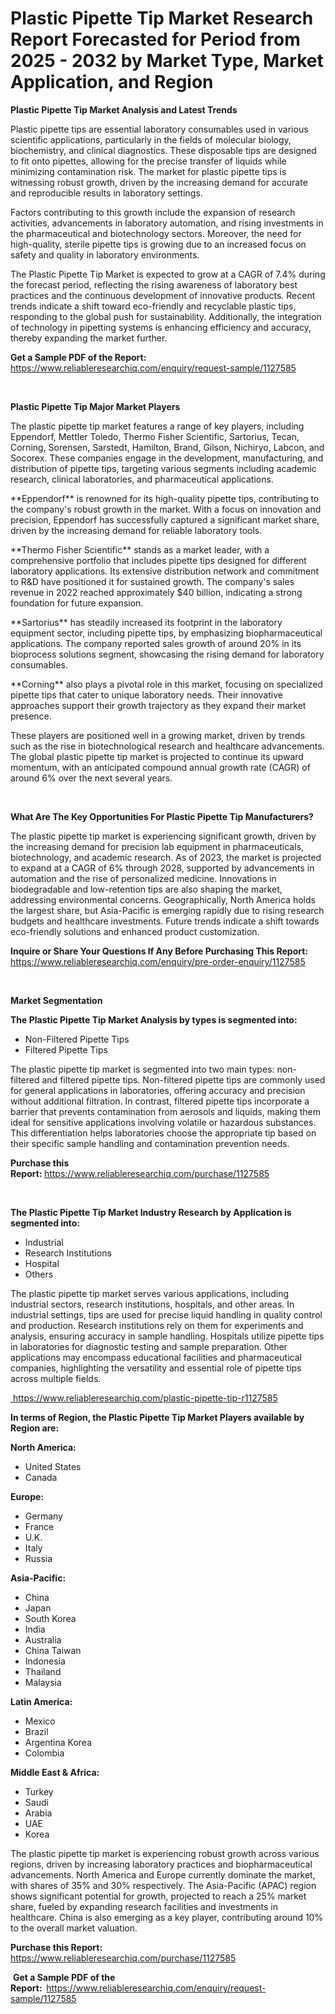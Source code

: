 <p><h1>Plastic Pipette Tip Market Research Report Forecasted for Period from 2025 -  2032 by Market Type, Market Application, and Region</h1></p><p><strong>Plastic Pipette Tip Market Analysis and Latest Trends</strong></p>
<p><p>Plastic pipette tips are essential laboratory consumables used in various scientific applications, particularly in the fields of molecular biology, biochemistry, and clinical diagnostics. These disposable tips are designed to fit onto pipettes, allowing for the precise transfer of liquids while minimizing contamination risk. The market for plastic pipette tips is witnessing robust growth, driven by the increasing demand for accurate and reproducible results in laboratory settings.</p><p>Factors contributing to this growth include the expansion of research activities, advancements in laboratory automation, and rising investments in the pharmaceutical and biotechnology sectors. Moreover, the need for high-quality, sterile pipette tips is growing due to an increased focus on safety and quality in laboratory environments.</p><p>The Plastic Pipette Tip Market is expected to grow at a CAGR of 7.4% during the forecast period, reflecting the rising awareness of laboratory best practices and the continuous development of innovative products. Recent trends indicate a shift toward eco-friendly and recyclable plastic tips, responding to the global push for sustainability. Additionally, the integration of technology in pipetting systems is enhancing efficiency and accuracy, thereby expanding the market further.</p></p>
<p><strong>Get a Sample PDF of the Report:&nbsp;</strong> <a href="https://www.reliableresearchiq.com/enquiry/request-sample/1127585?utm_campaign=1870&utm_medium=2&utm_source=Github&utm_content=ia&utm_term=17042025&utm_id=plastic-pipette-tip">https://www.reliableresearchiq.com/enquiry/request-sample/1127585</a></p>
<p>&nbsp;</p>
<p><strong>Plastic Pipette Tip Major Market Players</strong></p>
<p><p>The plastic pipette tip market features a range of key players, including Eppendorf, Mettler Toledo, Thermo Fisher Scientific, Sartorius, Tecan, Corning, Sorensen, Sarstedt, Hamilton, Brand, Gilson, Nichiryo, Labcon, and Socorex. These companies engage in the development, manufacturing, and distribution of pipette tips, targeting various segments including academic research, clinical laboratories, and pharmaceutical applications.</p><p>**Eppendorf** is renowned for its high-quality pipette tips, contributing to the company's robust growth in the market. With a focus on innovation and precision, Eppendorf has successfully captured a significant market share, driven by the increasing demand for reliable laboratory tools.</p><p>**Thermo Fisher Scientific** stands as a market leader, with a comprehensive portfolio that includes pipette tips designed for different laboratory applications. Its extensive distribution network and commitment to R&D have positioned it for sustained growth. The company's sales revenue in 2022 reached approximately $40 billion, indicating a strong foundation for future expansion.</p><p>**Sartorius** has steadily increased its footprint in the laboratory equipment sector, including pipette tips, by emphasizing biopharmaceutical applications. The company reported sales growth of around 20% in its bioprocess solutions segment, showcasing the rising demand for laboratory consumables.</p><p>**Corning** also plays a pivotal role in this market, focusing on specialized pipette tips that cater to unique laboratory needs. Their innovative approaches support their growth trajectory as they expand their market presence.</p><p>These players are positioned well in a growing market, driven by trends such as the rise in biotechnological research and healthcare advancements. The global plastic pipette tip market is projected to continue its upward momentum, with an anticipated compound annual growth rate (CAGR) of around 6% over the next several years.</p></p>
<p>&nbsp;</p>
<p><strong>What Are The Key Opportunities For Plastic Pipette Tip Manufacturers?</strong></p>
<p><p>The plastic pipette tip market is experiencing significant growth, driven by the increasing demand for precision lab equipment in pharmaceuticals, biotechnology, and academic research. As of 2023, the market is projected to expand at a CAGR of 6% through 2028, supported by advancements in automation and the rise of personalized medicine. Innovations in biodegradable and low-retention tips are also shaping the market, addressing environmental concerns. Geographically, North America holds the largest share, but Asia-Pacific is emerging rapidly due to rising research budgets and healthcare investments. Future trends indicate a shift towards eco-friendly solutions and enhanced product customization.</p></p>
<p><strong>Inquire or Share Your Questions If Any Before Purchasing This Report:</strong> <a href="https://www.reliableresearchiq.com/enquiry/pre-order-enquiry/1127585?utm_campaign=1870&utm_medium=2&utm_source=Github&utm_content=ia&utm_term=17042025&utm_id=plastic-pipette-tip">https://www.reliableresearchiq.com/enquiry/pre-order-enquiry/1127585</a></p>
<p>&nbsp;</p>
<p><strong>Market Segmentation</strong></p>
<p><strong>The Plastic Pipette Tip Market Analysis by types is segmented into:</strong></p>
<p><ul><li>Non-Filtered Pipette Tips</li><li>Filtered Pipette Tips</li></ul></p>
<p><p>The plastic pipette tip market is segmented into two main types: non-filtered and filtered pipette tips. Non-filtered pipette tips are commonly used for general applications in laboratories, offering accuracy and precision without additional filtration. In contrast, filtered pipette tips incorporate a barrier that prevents contamination from aerosols and liquids, making them ideal for sensitive applications involving volatile or hazardous substances. This differentiation helps laboratories choose the appropriate tip based on their specific sample handling and contamination prevention needs.</p></p>
<p><strong>Purchase this Report:&nbsp;</strong><a href="https://www.reliableresearchiq.com/purchase/1127585?utm_campaign=1870&utm_medium=2&utm_source=Github&utm_content=ia&utm_term=17042025&utm_id=plastic-pipette-tip">https://www.reliableresearchiq.com/purchase/1127585</a></p>
<p>&nbsp;</p>
<p><strong>The Plastic Pipette Tip Market Industry Research by Application is segmented into:</strong></p>
<p><ul><li>Industrial</li><li>Research Institutions</li><li>Hospital</li><li>Others</li></ul></p>
<p><p>The plastic pipette tip market serves various applications, including industrial sectors, research institutions, hospitals, and other areas. In industrial settings, tips are used for precise liquid handling in quality control and production. Research institutions rely on them for experiments and analysis, ensuring accuracy in sample handling. Hospitals utilize pipette tips in laboratories for diagnostic testing and sample preparation. Other applications may encompass educational facilities and pharmaceutical companies, highlighting the versatility and essential role of pipette tips across multiple fields.</p></p>
<p><a href="https://www.reliableresearchiq.com/plastic-pipette-tip-r1127585?utm_campaign=1870&utm_medium=2&utm_source=Github&utm_content=ia&utm_term=17042025&utm_id=plastic-pipette-tip">&nbsp;https://www.reliableresearchiq.com/plastic-pipette-tip-r1127585</a></p>
<p><strong>In terms of Region, the Plastic Pipette Tip Market Players available by Region are:</strong></p>
<p>
    <p> <strong> North America: </strong>
        <ul>
            <li>United States</li>
            <li>Canada</li>
        </ul>
        </p> 
    <p> <strong> Europe: </strong>
        <ul>
            <li>Germany</li>
            <li>France</li>
            <li>U.K.</li>
            <li>Italy</li>
            <li>Russia</li>
        </ul>
        </p> 
    <p> <strong> Asia-Pacific: </strong>
        <ul>
            <li>China</li>
            <li>Japan</li>
            <li>South Korea</li>
            <li>India</li>
            <li>Australia</li>
            <li>China Taiwan</li>
            <li>Indonesia</li>
            <li>Thailand</li>
            <li>Malaysia</li>
        </ul>
        </p> 
    <p> <strong> Latin America: </strong>
        <ul>
            <li>Mexico</li>
            <li>Brazil</li>
            <li>Argentina Korea</li>
            <li>Colombia</li>
        </ul>
        </p> 
    <p> <strong> Middle East & Africa: </strong>
        <ul>
            <li>Turkey</li>
            <li>Saudi</li>
            <li>Arabia</li>
            <li>UAE</li>
            <li>Korea</li>
        </ul>
    </p>
    </p>
<p><p>The plastic pipette tip market is experiencing robust growth across various regions, driven by increasing laboratory practices and biopharmaceutical advancements. North America and Europe currently dominate the market, with shares of 35% and 30% respectively. The Asia-Pacific (APAC) region shows significant potential for growth, projected to reach a 25% market share, fueled by expanding research facilities and investments in healthcare. China is also emerging as a key player, contributing around 10% to the overall market valuation.</p></p>
<p><strong>Purchase this Report: </strong><a href="https://www.reliableresearchiq.com/purchase/1127585?utm_campaign=1870&utm_medium=2&utm_source=Github&utm_content=ia&utm_term=17042025&utm_id=plastic-pipette-tip">https://www.reliableresearchiq.com/purchase/1127585</a></p>
<p>&nbsp;<strong>Get a Sample PDF of the Report:&nbsp;&nbsp;</strong><a href="https://www.reliableresearchiq.com/enquiry/request-sample/1127585?utm_campaign=1870&utm_medium=2&utm_source=Github&utm_content=ia&utm_term=17042025&utm_id=plastic-pipette-tip">https://www.reliableresearchiq.com/enquiry/request-sample/1127585</a></p>
<p><strong></strong></p>
<p><p></p><p></p><p></p></p>
